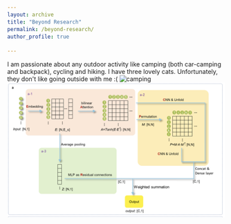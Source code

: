 ```yaml
---
layout: archive
title: "Beyond Research"
permalink: /beyond-research/
author_profile: true

---
```


I am passionate about any outdoor activity like camping (both car-camping and backpack), cycling and hiking. I have three lovely cats. Unfortunately, they don't like going outside with me :(
![camping](/images/editing-talk.png)
![cats](/images/eapcr.png)
